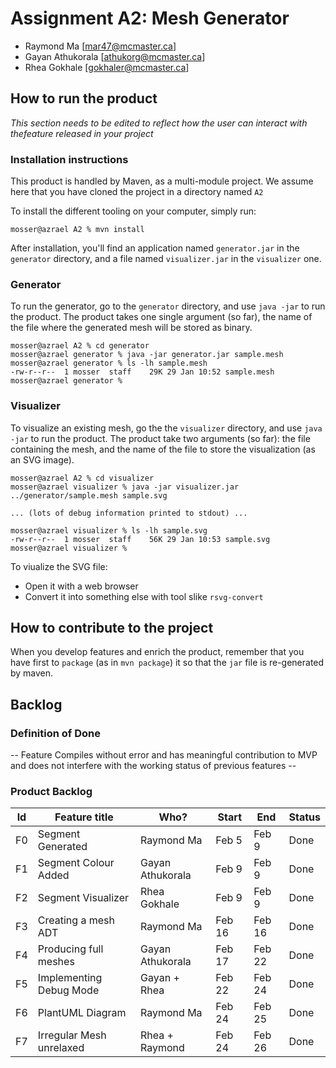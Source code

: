 # Assignment A2: Mesh Generator

  - Raymond Ma [mar47@mcmaster.ca]
  - Gayan Athukorala [athukorg@mcmaster.ca]
  - Rhea Gokhale [gokhaler@mcmaster.ca]

## How to run the product

_This section needs to be edited to reflect how the user can interact with thefeature released in your project_

### Installation instructions

This product is handled by Maven, as a multi-module project. We assume here that you have cloned the project in a directory named `A2`

To install the different tooling on your computer, simply run:

```
mosser@azrael A2 % mvn install
```

After installation, you'll find an application named `generator.jar` in the `generator` directory, and a file named `visualizer.jar` in the `visualizer` one. 

### Generator

To run the generator, go to the `generator` directory, and use `java -jar` to run the product. The product takes one single argument (so far), the name of the file where the generated mesh will be stored as binary.

```
mosser@azrael A2 % cd generator 
mosser@azrael generator % java -jar generator.jar sample.mesh
mosser@azrael generator % ls -lh sample.mesh
-rw-r--r--  1 mosser  staff    29K 29 Jan 10:52 sample.mesh
mosser@azrael generator % 
```

### Visualizer

To visualize an existing mesh, go the the `visualizer` directory, and use `java -jar` to run the product. The product take two arguments (so far): the file containing the mesh, and the name of the file to store the visualization (as an SVG image).

```
mosser@azrael A2 % cd visualizer 
mosser@azrael visualizer % java -jar visualizer.jar ../generator/sample.mesh sample.svg

... (lots of debug information printed to stdout) ...

mosser@azrael visualizer % ls -lh sample.svg
-rw-r--r--  1 mosser  staff    56K 29 Jan 10:53 sample.svg
mosser@azrael visualizer %
```
To viualize the SVG file:

  - Open it with a web browser
  - Convert it into something else with tool slike `rsvg-convert`

## How to contribute to the project

When you develop features and enrich the product, remember that you have first to `package` (as in `mvn package`) it so that the `jar` file is re-generated by maven.

## Backlog

### Definition of Done

-- Feature Compiles without error and has meaningful contribution to MVP and does not interfere with the working status of previous features --

### Product Backlog

| Id  | Feature title            | Who?             | Start | End    | Status |
|:---:|--------------------------|------------------|-------|--------|-------|
| F0  | Segment Generated        | Raymond Ma       | Feb 5 | Feb 9  | Done  |
| F1  | Segment Colour Added     | Gayan Athukorala | Feb 9 | Feb 9  | Done  |
| F2  | Segment Visualizer       | Rhea Gokhale     | Feb 9 | Feb 9  | Done  |
| F3  | Creating a mesh ADT      | Raymond Ma       | Feb 16 | Feb 16 | Done  |
| F4  | Producing full meshes    | Gayan Athukorala | Feb 17 | Feb 22 | Done  |
| F5  | Implementing Debug Mode  | Gayan + Rhea     | Feb 22 | Feb 24 | Done  |
| F6  | PlantUML Diagram         | Raymond Ma       | Feb 24 | Feb 25 | Done  |
| F7  | Irregular Mesh unrelaxed | Rhea + Raymond   | Feb 24 | Feb 26 | Done  |






